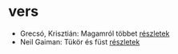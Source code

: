 # vers

- Grecsó, Krisztián: Magamról többet [részletek](_details/Grecs%C3%B3%2C%20Kriszti%C3%A1n.md#id_1225)
- Neil Gaiman: Tükör és füst [részletek](_details/Neil%20Gaiman.md#id_1434)